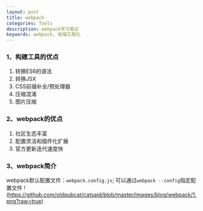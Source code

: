 ```yaml
---
layout: post
title: webpack
categories: Tools
description: webpack学习笔记
keywords: webpack, 前端工程化 
---
```



### 1、构建工具的优点

1. 转换ES6的语法
2. 转换JSX
3. CSS前缀补全/预处理器
4. 压缩混淆
5. 图片压缩
  

### 2、webpack的优点

1. 社区生态丰富
2. 配置灵活和插件化扩展
3. 官方更新迭代速度快


### 3、webpack简介

webpack默认配置文件：`webpack.config.js`; 可以通过`webpack --config`指定配置文件
!(https://github.com/oldpubcat/catsaid/blob/master/images/blog/webpack/1.png?raw=true)

